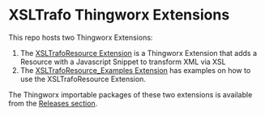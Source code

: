 # XSLTrafo Thingworx Extensions #
This repo hosts two Thingworx Extensions:
 1. The [XSLTrafoResource Extension](XSLTrafoResource) is a Thingworx Extension that adds a Resource 
    with a Javascript Snippet to transform XML via XSL
 2. The [XSLTrafoResource_Examples Extension](XSLTrafoResourceExample) has examples on how to use the XSLTrafoResource Extension.
 
 The Thingworx importable packages of these two extensions is available from the [Releases section](../../releases).
